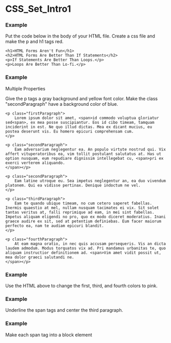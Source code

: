 # CSS_Set_Intro1


### Example

Put the code below in the body of your HTML file. Create a css file and make the p and h1 tags red.
```
<h1>HTML Forms Aren't Fun</h1>
<h2>HTML Forms Are Better Than If Statements</h2>
<p>If Statements Are Better Than Loops.</p>
<p>Loops Are Better Than Lo-fi.</p>
```


### Example 
Multiple Properties

Give the p tags a gray background and yellow font color. Make the class "secondParagraph" have a background color of blue.
```
<p class="firstParagraph">
	Lorem ipsum dolor sit amet, <span>id commodo voluptua gloriatur sed<span>, ex mea posse suscipiantur. Eos id cibo timeam, tamquam inciderint in est. Ne quo illud dictas. Mea ex dicant mucius, eu postea deserunt vis. Eu homero epicuri comprehensam cum.
</p>

<p class="secondParagraph">
	Eam adversarium neglegentur ea. An populo virtute nostrud qui. Vix affert vituperatoribus ea, vim tollit postulant salutatus at. Has ut option nusquam, eum repudiare dignissim intellegebat cu, <span>pri ex exerci verterem aliquando.
</span></p>

<p class="secondParagraph">
	Eam latine utroque eu. Sea impetus neglegentur an, ea duo vivendum platonem. Qui ea vidisse pertinax. Denique indoctum ne vel.
</p>

<p class="thirdParagraph">
	Eam te quando ubique timeam, no cum cetero saperet fabellas. Inermis quaestio at mel, nullam nusquam tacimates ei vix. Sit solet tantas veritus at, falli reprimique ad eam, in mei sint fabellas. Impetus aliquam eligendi no pro, quo ex modo diceret moderatius. Inani graece audire ex sit, sed at petentium definiebas. Eum facer maiorum perfecto ea, nam te audiam epicuri blandit.
</p>

<p class="fourthParagraph">
	At eam magna oratio, in nec quis accusam persequeris. Vis an dicta laudem admodum. Modus torquatos vix ad. Pri mandamus urbanitas te, quo aliquam instructior definitionem ad. <span>Vim amet vidit possit ut, mea dolor graeci salutandi ne.
</span></p>
```

### Example

 Use the HTML above to change the first, third, and fourth colors to pink.
 
 
 ### Example
 
 Underline the span tags and center the third paragraph.
 
 
 
 ### Example
 
 Make each span tag into a block element
 

